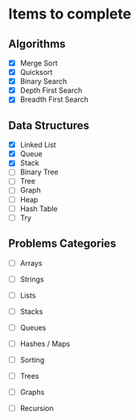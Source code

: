 # Items to complete

## Algorithms
- [x] Merge Sort
- [x] Quicksort
- [x] Binary Search
- [x] Depth First Search
- [x] Breadth First Search

## Data Structures
- [x] Linked List
- [x] Queue
- [x] Stack
- [ ] Binary Tree
- [ ] Tree
- [ ] Graph
- [ ] Heap
- [ ] Hash Table
- [ ] Try

## Problems Categories
 - [ ] Arrays
 - [ ] Strings
 - [ ] Lists
 - [ ] Stacks
 - [ ] Queues
 - [ ] Hashes / Maps
 - [ ] Sorting
 - [ ] Trees
 - [ ] Graphs
 - [ ] Recursion
 

